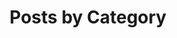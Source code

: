 ---
title: "Posts by Category"
layout: categories
permalink: /categories/
author_profile: true
sort_by: "title"
---